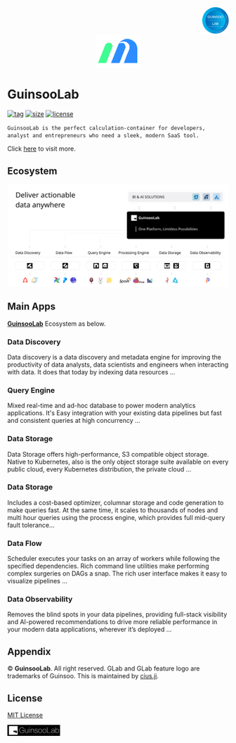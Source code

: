 <div align="right">
    <img src="https://raw.githubusercontent.com/GuinsooLab/glab/main/src/images/guinsoolab_badge.png" width="60" alt="badge">
    <br />
</div>
<div align="center">
    <img src="https://raw.githubusercontent.com/GuinsooLab/glab/main/src/images/logo.svg" width="100" alt="logo" />
    <br />
</div>

# GuinsooLab

[![tag](https://img.shields.io/github/v/tag/GuinsooLab/glab)](https://github.com/GuinsooLab/glab/releases/tag/v1.0.0)
[![size](https://img.shields.io/github/repo-size/GuinsooLab/glab)](https://github.com/GuinsooLab/glab)
[![license](https://img.shields.io/github/license/GuinsooLab/glab)](https://github.com/GuinsooLab/glab/blob/main/LICENSE)

`GuinsooLab is the perfect calculation-container for developers, analyst and entrepreneurs who need a sleek,
modern SaaS tool.`

Click [here](https://guinsoolab.github.io/glab) to visit more.


## Ecosystem

![logo](./src/images/guinsoo-ecosystem.svg)


## Main Apps

[**GuinsooLab**](https://guinsoolab.github.io/glab/#/app/home) Ecosystem as below.

### Data Discovery

Data discovery is a data discovery and metadata engine for improving the productivity of data analysts, data 
scientists and engineers when interacting with data. It does that today by indexing data resources ...

### Query Engine

Mixed real-time and ad-hoc database to power modern analytics applications. It's Easy integration with your existing 
data pipelines but fast and consistent queries at high concurrency ...

### Data Storage

Data Storage offers high-performance, S3 compatible object storage. Native to Kubernetes, also is the only object 
storage suite available on every public cloud, every Kubernetes distribution, the private cloud ...

### Data Storage

Includes a cost-based optimizer, columnar storage and code generation to make queries fast. At the same time, it 
scales to thousands of nodes and multi hour queries using the process engine, which provides full mid-query 
fault tolerance...

### Data Flow

Scheduler executes your tasks on an array of workers while following the specified dependencies. Rich command line 
utilities make performing complex surgeries on DAGs a snap. The rich user interface makes it easy to visualize pipelines ...

### Data Observability

Removes the blind spots in your data pipelines, providing full-stack visibility and AI-powered recommendations 
to drive more reliable performance in your modern data applications, wherever it’s deployed ...


## Appendix

© **GuinsooLab**. All right reserved. GLab and GLab feature logo are trademarks of Guinsoo.
This is maintained by [cius.ji](https://github.com/ciusji).


## License

[MIT License](./LICENSE)

<img src="https://raw.githubusercontent.com/GuinsooLab/glab/main/src/images/guinsoolab-group.svg" width="120" alt="license" />

